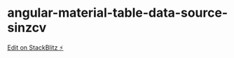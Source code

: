 # angular-material-table-data-source-sinzcv

[Edit on StackBlitz ⚡️](https://stackblitz.com/edit/angular-material-table-data-source-sinzcv)